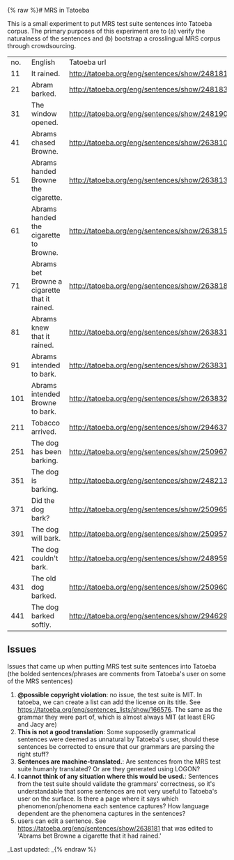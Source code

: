 {% raw %}# MRS in Tatoeba

This is a small experiment to put MRS test suite sentences into Tatoeba
corpus. The primary purposes of this experiment are to (a) verify the
naturalness of the sentences and (b) bootstrap a crosslingual MRS corpus
through crowdsourcing.

|     |                                               |                                                 |
|-----|-----------------------------------------------|-------------------------------------------------|
| no. | English                                       | Tatoeba url                                     |
| 11  | It rained.                                    | <http://tatoeba.org/eng/sentences/show/2481815> |
| 21  | Abram barked.                                 | <http://tatoeba.org/eng/sentences/show/2481838> |
| 31  | The window opened.                            | <http://tatoeba.org/eng/sentences/show/2481909> |
| 41  | Abrams chased Browne.                         | <http://tatoeba.org/eng/sentences/show/2638106> |
| 51  | Abrams handed Browne the cigarette.           | <http://tatoeba.org/eng/sentences/show/2638130> |
| 61  | Abrams handed the cigarette to Browne.        | <http://tatoeba.org/eng/sentences/show/2638156> |
| 71  | Abrams bet Browne a cigarette that it rained. | <http://tatoeba.org/eng/sentences/show/2638181> |
| 81  | Abrams knew that it rained.                   | <http://tatoeba.org/eng/sentences/show/2638312> |
| 91  | Abrams intended to bark.                      | <http://tatoeba.org/eng/sentences/show/2638316> |
| 101 | Abrams intended Browne to bark.               | <http://tatoeba.org/eng/sentences/show/2638320> |
| 211 | Tobacco arrived.                              | <http://tatoeba.org/eng/sentences/show/2946378> |
| 251 | The dog has been barking.                     | <http://tatoeba.org/eng/sentences/show/2509670> |
| 351 | The dog is barking.                           | <http://tatoeba.org/eng/sentences/show/2482132> |
| 371 | Did the dog bark?                             | <http://tatoeba.org/eng/sentences/show/2509656> |
| 391 | The dog will bark.                            | <http://tatoeba.org/eng/sentences/show/2509579> |
| 421 | The dog couldn't bark.                        | <http://tatoeba.org/eng/sentences/show/2489590> |
| 431 | The old dog barked.                           | <http://tatoeba.org/eng/sentences/show/2509601> |
| 441 | The dog barked softly.                        | <http://tatoeba.org/eng/sentences/show/2946298> |

## Issues

Issues that came up when putting MRS test suite sentences into Tatoeba
(the bolded sentences/phrases are comments from Tatoeba's user on some
of the MRS sentences)

1. **@possible copyright violation**: no issue, the test suite is MIT.
In tatoeba, we can create a list can add the license on its title.
See <https://tatoeba.org/eng/sentences_lists/show/166576>. The same
as the grammar they were part of, which is almost always MIT (at
least ERG and Jacy are)
2. **This is not a good translation**: Some supposedly grammatical
sentences were deemed as unnatural by Tatoeba's user, should these
sentences be corrected to ensure that our grammars are parsing the
right stuff?
3. **Sentences are machine-translated.**: Are sentences from the MRS
test suite humanly translated? Or are they generated using LOGON?
4. **I cannot think of any situation where this would be used.**:
Sentences from the test suite should validate the grammars'
correctness, so it's understandable that some sentences are not very
useful to Tatoeba's user on the surface. Is there a page where it
says which phenomenon/phenomena each sentence captures? How language
dependent are the phenomena captures in the sentences?
5. users can edit a sentence. See
<https://tatoeba.org/eng/sentences/show/2638181> that was edited to
'Abrams bet Browne a cigarette that it had rained.'

_Last updated: _{% endraw %}